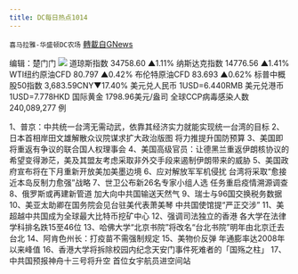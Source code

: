 ```yaml
---
title: DC每日热点1014
---
```

`喜马拉雅-华盛顿DC农场` [轉載自GNews](https://gnews.org/zh-hans/1594429/)

编辑：楚门门
![](https://assets.gnews.org/wp-content/uploads/2021/10/1D142FBE-1A10-4150-8573-ED11446267B4-scaled.jpeg)
道琼斯指数 34758.60 ▲1.11%
纳斯达克指数 14776.56 ▲1.41%
WTI纽约原油CFD 80.797 ▲0.42%
布伦特原油CFD 83.693 ▲0.62%
标普中概股50指数 3,683.59CNY▼17.40%
美元兑人民币 1USD=6.440RMB
美元兑港币 1USD=7.778HKD
国际黄金 1798.96美元/盎司
全球CCP病毒感染人数 240,089,277 例

1、普京：中共统一台湾无需动武，依靠其经济实力就能实现统一台湾的目标
2、日本首相岸田文雄解散众议院谋求扩大政治版图 将力推提升国防预算
3、美国即将重返有争议的联合国人权理事会
4、美国高级官员：让德黑兰重返伊朗核协议的希望变得渺茫，美及其盟友考虑采取非外交手段来遏制伊朗带来的威胁
5、美国政府宣布将在下月重新开放美加美墨边境
6、应对解放军军机侵扰 台湾将采取“愈接近本岛反制力愈强”战略
7、世卫公布新26名专家小组人选 任务重启疫情溯源调查
8、俄罗斯或再建新管道 加大向中共国输送天然气
9、瑞士与96国交换税务数据
10、美亚太助卿在国务院会见台驻美代表萧美琴 中共国使馆提“严正交涉”
11、美超越中共国成为全球最大比特币挖矿中心
12、强调司法独立的香港 各大学在法律学科排名跌15至46位
13、哈佛大学“北京书院”将改名“台北书院”明年由北京迁去台北
14、阿肯色州长：打疫苗不需强制规定
15、美物价反弹 年通膨率达2008年以来峰值
16、香港大学将拆除校园内纪念天安门事件死难者的「国殇之柱」
17、中共国预报神舟十三号将升空 首位女宇航员进空间站
